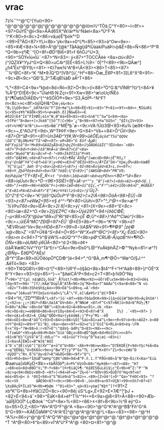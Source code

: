 vrac
====
7z¼¯'^\^@^C^[Yu¤<90>
^@^@^@^@^@^@j^@^@^@^@^@^@^@í¤m½^TÒä¸Ç^Y<80>~ï<8f>><97>GúYË^@ï<9a>ÂÄd65X^W/árª¾^Nãel<8a>²Ú^F^A´!^K<80>ð<8c>2<86>vã¡a)Ê°þók°^D
·<99>È³ÄG<87>YLí<8b>'ýk<9a>»0^Lªt<85><93>ä^Ow<8e>-<85>#Æ<8d>¼<88>Ã^@^[@k^TåAäg¤åºiÜààkìPuäÞí>þ&Ê<8b>Ñ<86>^P^R^Q<9b>sºÆ¨^[O<8f>ØD^Bì6­<91>f 6ñÓJ^U×3;<90>^SÔÝ«Ìú«Ïü¨<87>^N<83>:
ý<87>^TOCCÂèè <8a>*¤ú<80>{^]QZX¥^Y*yJ^G×Q<80>uC4r^]EÉ<85>L½9=¨0|^?<89><9b>QÁæ\^]¿ñ4¹Ës!^@Y9¡=<81>·÷¢}7we¾^A^B×\Ã<93><86>T<85><87>´¯¼^@C<8f>^K ^M*9.ÎQ^D^]Vßí^[ù',^H²<88>Òæ_Ê6P<91>3]L6^X^R<91>­<9c>Øl<9c>^QÐ'S_3^TÆqB¼âÐ
aÄ^T<86>

^L°<89>C4<9a>°kþd<8d>Rò<92>Ô<9c>(ï<88>²Ò^G:&^VÌNR^?¤^[<84>¥%Â^D^D!É6<9c>"ÛìaHß·N:Zçr<91>Xw<98>^æ\oUçIÑÈò §^]¶Ôøb\ÖïÁËÐv^[^^êSÓÎÓ®<9e>^S3¸Á¤Î®-^N^F?m<8c>»c<8f>óýïQH&^Ow`¡é&<9c> ^B¡1¼£Ô<9e>^_ù0fArÚ¢^F^Zd÷¥ø^Lk<98>ËÉ<91><83>^P<81><9f><8d><¸¶I&ùRï
Sc<95>¢¥h^HåÔk<95>%¤ø×æëh.ð}]Ñ&wÊô«»­É
#ð2Ü(É4"Í£^FÎ®ØÔ¡èìn^W,Ø^Aä×ËÓ<81><81>GnA^C^Sw^G<84><8a><5fPë²^B<8e>+]×Jkè8^[5õ^T¦C<96>¯¿^B<98><97>®a^Uû5n^_^@ÎtçIV<93><9f>%ºMÓ^A?Ñ^\h=¤<95>Ñ`é¯í^MÊºþ¯ø¬<9c>VA·!Ü¤3@<93>Ku¾    (æ9¢<8e><9c>~,£^AOJ^E<9d>,W^TÞÞF<9e>^G<84>^Vã+<84>Ô^_ÛiI<9d><87>Òt^\Ø<91><81>Un3AÐ^Yf#¸W<99>üêÔÈ¡`ãçõd^TSü^QQ9¢\Dã^C^BçãNu¥ó^Tå¹nØ×<97>-oR<88>^G
Èöf·ÀµÐ|Þ0^F±ÿíê^O<²M<89>GÁâZ±Åâ<82>þçZñ<8b>ï½ÕÂO6ûãÎC^?ËU<9e>´<88><87>^P<9d>Y<94>}ôâ^N©Ã<ä'ÓH<87>Cõ^<8a><84>^Nuëô^N^Ac<8c>F¬ð·³<99>ÌkðÝÍ1ù^P÷Ht.<95>^QÂE#6;s6è<87>e<97>\r<92>¶Åé¨Ã5Õg^[wæcöD<90>jË^RS¿?Ù÷ý²£nåØ^Y4^C<8f>èâ²X¦y<96><83>Û^OË3û<95>s/ÅºÏã^SH¬^Vpe¿Õ%<8b>VøÆÔ´YÇ^G¦µí^_âøh Ò¹ç<8a>iþ­<81>½­<87>j·0Í<96>Ãs¾èU<83>i,V=<9f>;<96>®_ZþâªO¢é<8d><9a>TÁ^?è$Ó;¾^E<93>|^]AWSÙÐ<8d>^PN^V9;   R¢Ú%b`¡üe^TÝ<8f>È_R<`×t ^V<9d>\1êQ=èúÐ!<8d>eçPËhn<`<80>^\ê<8e><88>íqÚut<9c>*Ö-<96>5SlÈ)<9f>`âÅ¹ó*^^s_^B^[<87>}<8d><82><8d>5E.|<80>^]+<89><96>©áDÜ&^F«ì<96>]æÕ<86>ûì^GÍç,<^F³^\è41×îÕG<84>Û^_#ÚÄÈÂ?£^E<81>PA<82>Á<8f>^E^]#ü!®Y4)lzS<81>!ÿ`´Ûç7­\Ò^Z^E^C<9e>^K^]ä5^QüÕcP^F^B<92>(:«2!Ã<98>ÒôÀ<98>ÈÚ|¬*Í#<93>z<87>eWø2<95>±§       ë^^-º¥!<80>Ùúhi<97>"^_ï^@÷<9e>æ^?¯%VÞuT6ô<9a>ÌÊÄ<8c>2I
ß|<9c>ý(        <81>]X<9e><88>^E<8c><80>íæ<82>^O.<9e>2[ÿ£Z®C´<8e>Üÿé29Y¹<94>[ðãC©Ê;[¬µ<86>ti7X^@ûw^Wk+(Ï^Rí^W<85>çÊ ©;Ù^<88>}^Aâ°^Cløù^]<9b><9c>÷;ûïÉÅ^MC^ZÐ@<97>ÉÛ¨@±É5<8b>º·<9b>^K^N¨<9b>ö?¸°ÆVRruìò^Ve<9e>HDå­<87><99>ß¬\tA$Ñ^Wr<91>¶®©9"* |zé©´x@<8b>Z¨<97>Û¢&^S<84>Ò<95>^W^X×ëY^@C^]<8f>^X¿:ÊäS¦<90><9a>m ö<94>T^V^B´ëW%=áÙQ^Y^?<9b>pØ^CRUB-Á)q¤B^H+¶PìÕ­ÕÑ«<8b>àUM0·ý6ÛÄ<80>^_­d·2<9b>ð¢+¤âÃ'¥æ¥C¾V^Y¤^Tâ^Er>^CÁo<9e>Ðs0^L@^YuÁkþhÄZ>©"^Nyb<81>:ø^?}¿@Ñy~ ÈðÐºÕ^AÈs!¡B^Y^]Eø<89>ôÜÖêópÒºÇD©^]é<94>°¸^G^BÀ_m¶^@Ô=^Wø^O/§J:^^       .&êTõ<9d> <83><90>Tl¢QG8½<99>¤^[²<89>½R^F=õ§å¤<8b>$t4^^F<^H^Aá8<89>]/^OÈ^X6^Y<9e><93>¤ÿ<85>^}¬<"§ðøiCÁ^P<9d>c2<T<8f>þ¾9Ó^Nq
Ì°`<96>^Z^Cp[ n£qÐZú,õòã^_Å7ù¢t?<8b>RN­u<92>»ôÓ­!VË\±5m<86>ã<83>Ù>Uë¢(ðq<97><98>´^]Y/;KÃæ^DúplÅ^ATÅ<96>Jq^Mä<8a>7^AAÁo^C<9a>B<88>^N vù´<82>^T<80>3Shè$h§çAò<<99>Öâ^S<89>q.=À¨<9d><9a>w^]6Ávañ^PÝImSvórëaÒ<¼^LÃ^\^F,è[\Æø¥Sr1^@{`<94><94>^H_^ZD°º16lrÀ`^L<8f>²}ù¨<8f><88>T6ôoÖ©K<99>ï¾$×öûïW^D@<95>Áçã%SA²!°¿<92>o·¿¡+|Bûº«FÆb\XøîA^UV<84>.9^NNù#¸<8f>F^C<97>Ñð]û<9d>8^Rû½¡¶?Ù<80>^AJNw'<8b>õé^BÐ^\<83>A<92>Ã<80>w<91>,úk¸<9a><9c>Ö£<8c>=é6ÐñÐ<86>Â÷oYîÛy<84>È¤<93>Ê<87>Æ^X      Ì½} .´<95><9f>
}<9e>¢Ai=Ê<82>À
ÇÛAp^QÔÒ<9a>{y£éöW£;j^P÷y^Mì--ëÕ        <94>öÔî<8e>Æ²äÜ^C<93>Ë<84>ú<86>¾Ó[^Sáù<81>a4^L<9e>÷R<97>è<9c>AÙZ+.è<80>©Y^@<82><89>Y^Eì^Bj_<8a><8e><9f><92>o^LS^EúÍ^G<RLá<8d>éq-\FN
È÷x^X§¬^?W<88>õ:r<97>È^\^QâVò-âdPç^D<83><98>»<9c>´lfzø&Þ°<95>gÁ<88>M<8d>^Gíè'ÔÆçx<80>ÆÖ^QgK<8d>MòîÙYc×n<8f><81>N^K½^CýVã^A^Z·ddL­u^^+
<81>üü^Y?×ùy^D^ka¦øì·<83>i!¦Ì<8a>Ã]ÈWÏc=B^WJ§^AOÌ à^D¨s^XË(s¾6^[^@)XV^^ø¤ö^U^U<88>¨<8b>¥<96>w<8b>«^D7ÉKDË{F<9d>Y§cªéÁ<8a>»q^DËÑ§L^U×EK8õc<9e>ý^Bw^P7jý^P^Gs^TL
j¦#^K<8f>^Zì<9c>¢Wó^D´dÿDÛ^\^Rn_ß^G^@y<87>K^H&ðÛ<98><9f>^Q^\<93>¥hõ<8e>*Î@üØ^Uø®p^CØX°óN9<9d>Æ^P.ñ.ì.Ý^PÔÜ<80>å^N^Q@~Òz/X<8a>^Ei&`©aørua|xbKyD<8b>+taÄÌõbª`¦d¤Ph^U¾©Ô<88>^Hµ¥d6+!<87><88>_^H7
¡<88>eû<8d>Ø8Û^V¡^P~ª<88>^[®rRiáÇ©¶·"K£ØI5ßuLêí§\c"É<9b>H^Z:^P'^N       <8c>q<94>Ó6Dz<80>ð·<8f>|<94>ëF=ø»^Z§<õ¹¤*ßÔV<95>ÕúÕ?ñ^Hq<9f>m?mó¢<85>þ< ô ¹0XÍ<94>á^S^Nìè9nâ^S<82>×.<89>{Z>Ü4²[>Ö¹^Qa>^FéOC<93>
^?<8c>VX        âÅE9O<87><9c><98><90>Ó·,ùö<89>a<97>ÚÇÐ!<99>nSh7<8f>õ?½X±BÁçÛªÎLá5^W<8b>#b@m ³^D­ì<83>^_qä<91>yòæ{^Kþt^]?`<91>Z
xb²K"G<8b>HfåC[ZÔ<8c><90>8êj
úS^Lg×,É<92>E×7Æ^?'þJ +<82>É<94>ã¯<98>­^ÉáK<84>èf^T¾^^H=×6<9a>@8<91>Å<88><90>Æb-'aãÏ§ÏOOÎ°·Lç©ðok¨^Còº<8e>%<80><86>±<8f>B<9b>½^R
éÿ^G> tò<95>Ó;2;<80>^W«^A^D^F^@^A       <8a><90>^@^G^K^A^@^B$^Fñ^G^A
S^G<99>~KÁÈÖäM#^C^A^A^E]^@^@^A^@^A^@^L<8a><83><98>·^@^H
^A%r<86>ý^@^@^E^A^Q^W^@c^@a^@s^@t^@t^@r^@.^@t^@x^@t^@^@^@^T
^A^@<80>¢^b<89>vÏ^A^U^F^A^@ <80>¤<81>^@^@
